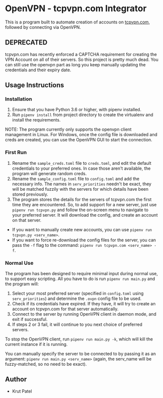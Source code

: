 # OpenVPN - tcpvpn.com Integrator

This is a program built to automate creation of accounts on [tcpvpn.com](https://tcpvpn.com), followed by connecting via OpenVPN.

## DEPRECATED

tcpvpn.com has recently enforced a CAPTCHA requirement for creating the VPN Account on all of their servers. So this project is pretty much dead. You can still use the openvpn part as long you keep manually updating the credentials and their expiry date.

## Usage Instructions
### Installation
1. Ensure that you have Python 3.6 or higher, with pipenv installed.
2. Run `pipenv install` from project directory to create the virtualenv and install the requirements.

NOTE: The program currently only supports the openvpn client management in Linux. For Windows, once the config file is downloaded and creds are created, you can use the OpenVPN GUI to start the connection.

### First Run
1. Rename the `sample_creds.toml` file to `creds.toml`, and edit the default credentials to your preferred ones. In case those aren't available, the program will generate random creds.
2. Rename the `sample_config.toml` file to `config.toml` and add the necessary info. The names in `serv_priorities` needn't be exact, they will be matched fuzzily with the servers for which details have been stored previously. 
3. The program stores the details for the servers of tcpvpn.com the first time they are encountered. So, to add support for a new server, just use `pipenv run tcpvpn.py` and follow the on-screen menu to navigate to your preferred server. It will download the config, and create an account on that server.
 
- If you want to manually create new accounts, you can use `pipenv run tcpvpn.py <serv_name>`.
- If you want to force re-download the config files for the server, you can pass the `-f` flag to the command: `pipenv run tcpvpn.com <serv_name> -f`.

### Normal Use
The program has been designed to require minimal input during normal use, to support easy scripting. All you have to do is run `pipenv run main.py` and the program will:
1. Select your most preferred server (specified in `config.toml` using `serv_priorities`) and determine the `.ovpn` config file to be used.
2. Check if its credentials have expired. If they have, it will try to create an account on tcpvpn.com for that server automatically.
3. Connect to the server by running OpenVPN client in daemon mode, and exit if successful.
4. If steps 2 or 3 fail, it will continue to you next choice of preferred servers.

To stop the OpenVPN client, run `pipenv run main.py -k`, which will kill the current instance if it is running.

You can manually specify the server to be connected to by passing it as an argument: `pipenv run main.py <serv_name>` (again, the serv_name will be fuzzy-matched, so no need to be exact).

## Author
- Krut Patel
